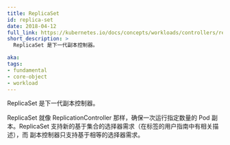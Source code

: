 ```yaml
---
title: ReplicaSet
id: replica-set
date: 2018-04-12
full_link: https://kubernetes.io/docs/concepts/workloads/controllers/replicaset/
short_description: >
  ReplicaSet 是下一代副本控制器。

aka: 
tags:
- fundamental
- core-object
- workload
---
```


<!--
---
title: ReplicaSet
id: replica-set
date: 2018-04-12
full_link: https://kubernetes.io/docs/concepts/workloads/controllers/replicaset/
short_description: >
  ReplicaSet is the next-generation Replication Controller.

aka: 
tags:
- fundamental
- core-object
- workload
---
-->

<!--
 ReplicaSet is the next-generation Replication Controller.
-->

ReplicaSet 是下一代副本控制器。

<!--more--> 

<!--
ReplicaSet, like ReplicationController, ensures that a specified number of pods replicas are running at one time. ReplicaSet supports the new set-based selector requirements as described in the labels user guide, whereas a Replication Controller only supports equality-based selector requirements.
-->

ReplicaSet 就像 ReplicationController 那样，确保一次运行指定数量的 Pod 副本。ReplicaSet 支持新的基于集合的选择器需求（在标签的用户指南中有相关描述），而 副本控制器只支持基于相等的选择器需求。
